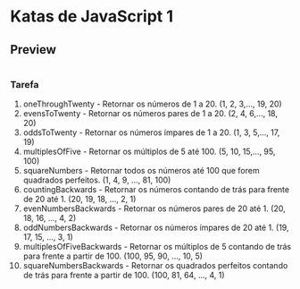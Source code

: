 Katas de JavaScript 1
=====================

<h2>Preview</h2>
<div><img href="assets\img\preview.gif"/></div>

<h3>Tarefa</h3>

1.  oneThroughTwenty - Retornar os números de 1 a 20. (1, 2, 3,...,
    19, 20)
2.  evensToTwenty - Retornar os números pares de 1 a 20. (2, 4, 6,...,
    18, 20)
3.  oddsToTwenty - Retornar os números ímpares de 1 a 20. (1, 3, 5,...,
    17, 19)
4.  multiplesOfFive - Retornar os múltiplos de 5 até 100. (5, 10,
    15,..., 95, 100)
5.  squareNumbers - Retornar todos os números até 100 que forem
    quadrados perfeitos. (1, 4, 9, ..., 81, 100)
6.  countingBackwards - Retornar os números contando de trás para frente
    de 20 até 1. (20, 19, 18, ..., 2, 1)
7.  evenNumbersBackwards - Retornar os números pares de 20 até 1. (20,
    18, 16, ..., 4, 2)
8.  oddNumbersBackwards - Retornar os números ímpares de 20 até 1. (19,
    17, 15, ..., 3, 1)
9.  multiplesOfFiveBackwards - Retornar os múltiplos de 5 contando de
    trás para frente a partir de 100. (100, 95, 90, ..., 10, 5)
10. squareNumbersBackwards - Retornar os quadrados perfeitos contando de
    trás para frente a partir de 100. (100, 81, 64, ..., 4, 1)
